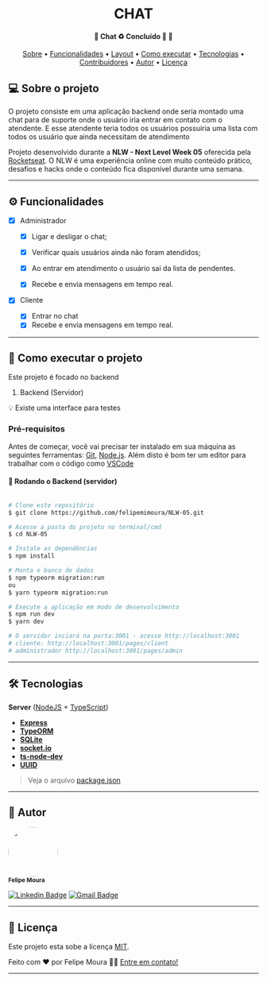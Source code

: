 <h1 align="center">
  CHAT 
</h1>

<h4 align="center"> 
	🚧  Chat ♻️ Concluído 🚀 🚧
</h4>

<p align="center">
 <a href="#-sobre-o-projeto">Sobre</a> •
 <a href="#-funcionalidades">Funcionalidades</a> •
 <a href="#-layout">Layout</a> • 
 <a href="#-como-executar-o-projeto">Como executar</a> • 
 <a href="#-tecnologias">Tecnologias</a> • 
 <a href="#-contribuidores">Contribuidores</a> • 
 <a href="#-autor">Autor</a> • 
 <a href="#user-content--licença">Licença</a>
</p>

## 💻 Sobre o projeto

O projeto consiste em uma aplicação backend onde seria montado uma chat para de suporte onde o usuário iria entrar em contato com o atendente. E esse atendente teria todos os usuários possuiria uma lista com todos os usuário que ainda necessitam de atendimento

Projeto desenvolvido durante a **NLW - Next Level Week 05** oferecida pela [Rocketseat](https://blog.rocketseat.com.br/primeira-next-level-week/).
O NLW é uma experiência online com muito conteúdo prático, desafios e hacks onde o conteúdo fica disponível durante uma semana.

---

## ⚙️ Funcionalidades

- [x] Administrador

  - [x] Ligar e desligar o chat;
  - [x] Verificar quais usuários ainda não foram atendidos;
  - [x] Ao entrar em atendimento o usuário sai da lista de pendentes.
  - [x] Recebe e envia mensagens em tempo real.


- [x] Cliente
  - [x] Entrar no chat
  - [x] Recebe e envia mensagens em tempo real.

---

## 🚀 Como executar o projeto

Este projeto é focado no backend

1. Backend (Servidor)


💡 Existe uma interface para testes

### Pré-requisitos

Antes de começar, você vai precisar ter instalado em sua máquina as seguintes ferramentas:
[Git](https://git-scm.com), [Node.js](https://nodejs.org/en/).
Além disto é bom ter um editor para trabalhar com o código como [VSCode](https://code.visualstudio.com/)

#### 🎲 Rodando o Backend (servidor)

```bash

# Clone este repositório
$ git clone https://github.com/felipemimoura/NLW-05.git

# Acesse a pasta do projeto no terminal/cmd
$ cd NLW-05

# Instale as dependências
$ npm install

# Monta o banco de dados
$ npm typeorm migration:run
ou
$ yarn typeorm migration:run   

# Execute a aplicação em modo de desenvolvimento
$ npm run dev
$ yarn dev

# O servidor inciará na porta:3001 - acesse http://localhost:3001
# cliente: http://localhost:3001/pages/client
# administrador http://localhost:3001/pages/admin

```
---

## 🛠 Tecnologias

**Server** ([NodeJS](https://nodejs.org/en/) + [TypeScript](https://www.typescriptlang.org/))

- **[Express](https://expressjs.com/)**
- **[TypeORM](https://typeorm.io/#/)**
- **[SQLite](https://github.com/mapbox/node-sqlite3)**
- **[socket.io](https://www.npmjs.com/package/socket.io)**
- **[ts-node-dev](https://www.npmjs.com/package/ts-node-dev)**
- **[UUID](https://www.npmjs.com/package/uuid)**


> Veja o arquivo [package.json](https://github.com/felipemimoura/NLW-05/blob/main/package.json)


---

## 🦸 Autor


 <img style="border-radius: 50%;" src="https://github.com/felipemimoura.png" width="100px;" alt=""/>
 <br />
 <sub><b>Felipe Moura</b></sub>
 <br />

 [![Linkedin Badge](https://img.shields.io/badge/-FelipeMoura-blue?style=flat-square&logo=Linkedin&logoColor=white&link=https://www.linkedin.com/in/felipemmoura//)](https://www.linkedin.com/in/felipemmoura/)
[![Gmail Badge](https://img.shields.io/badge/-felipemimoura@gmail.com-c14438?style=flat-square&logo=Gmail&logoColor=white&link=mailto:felipemimoura@gmail.com)](mailto:felipemimoura@gmail.com)

---

## 📝 Licença

Este projeto esta sobe a licença [MIT](./LICENSE).

Feito com ❤️ por Felipe Moura 👋🏽 [Entre em contato!](https://www.linkedin.com/in/felipemmoura/)

---

